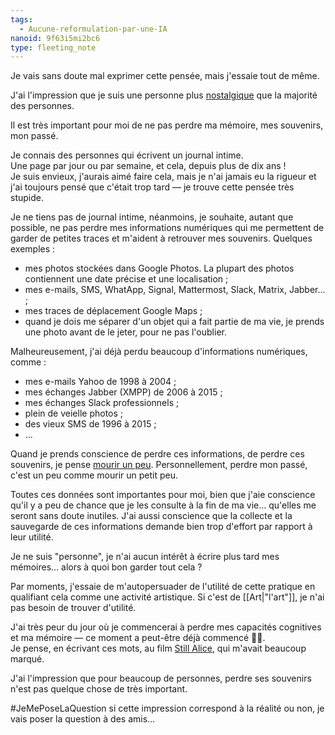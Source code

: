 ```yaml
---
tags:
  - Aucune-reformulation-par-une-IA
nanoid: 9f63i5mi2bc6
type: fleeting_note
---
```

Je vais sans doute mal exprimer cette pensée, mais j'essaie tout de même.

J'ai l'impression que je suis une personne plus [nostalgique](https://fr.wiktionary.org/wiki/nostalgie) que la majorité des personnes.

Il est très important pour moi de ne pas perdre ma mémoire, mes souvenirs, mon passé.

Je connais des personnes qui écrivent un journal intime.  
Une page par jour ou par semaine, et cela, depuis plus de dix ans !  
Je suis envieux, j'aurais aimé faire cela, mais je n'ai jamais eu la rigueur et j'ai toujours pensé que c'était trop tard — je trouve cette pensée très stupide.

Je ne tiens pas de journal intime, néanmoins, je souhaite, autant que possible, ne pas perdre mes informations numériques qui me permettent de garder de petites traces et m'aident à retrouver mes souvenirs. Quelques exemples :

- mes photos stockées dans Google Photos. La plupart des photos contiennent une date précise et une localisation ;
- mes e-mails, SMS, WhatApp, Signal, Mattermost, Slack, Matrix, Jabber… ;
- mes traces de déplacement Google Maps ;
- quand je dois me séparer d'un objet qui a fait partie de ma vie, je prends une photo avant de le jeter, pour ne pas l'oublier.

Malheureusement, j'ai déjà perdu beaucoup d'informations numériques, comme :

- mes e-mails Yahoo de 1998 à 2004 ;
- mes échanges Jabber (XMPP) de 2006 à 2015 ;
- mes échanges Slack professionnels ;
- plein de veielle photos ;
- des vieux SMS de 1996 à 2015 ;
- …

Quand je prends conscience de perdre ces informations, de perdre ces souvenirs, je pense [mourir un peu](https://fr.wiktionary.org/wiki/partir_c%E2%80%99est_mourir_un_peu). Personnellement, perdre mon passé, c'est un peu comme mourir un petit peu.

Toutes ces données sont importantes pour moi, bien que j'aie conscience qu'il y a peu de chance que je les consulte à la fin de ma vie… qu'elles me seront sans doute inutiles.
J'ai aussi conscience que la collecte et la sauvegarde de ces informations demande bien trop d'effort par rapport à leur utilité.

Je ne suis "personne", je n'ai aucun intérêt à écrire plus tard mes mémoires… alors à quoi bon garder tout cela ?

Par moments, j'essaie de m'autopersuader de l'utilité de cette pratique en qualifiant cela comme une activité artistique. Si c'est de [[Art|"l'art"]], je n'ai pas besoin de trouver d'utilité.

J'ai très peur du jour où je commencerai à perdre mes capacités cognitives et ma mémoire — ce moment a peut-être déjà commencé 🤔😱.  
Je pense, en écrivant ces mots, au film [Still Alice](https://fr.wikipedia.org/wiki/Still_Alice), qui m'avait beaucoup marqué.

J'ai l'impression que pour beaucoup de personnes, perdre ses souvenirs n'est pas quelque chose de très important.

#JeMePoseLaQuestion si cette impression correspond à la réalité ou non, je vais poser la question à des amis…
